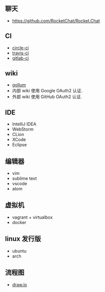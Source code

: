 ## 聊天
* <https://github.com/RocketChat/Rocket.Chat>

## CI
* [circle-ci](http://circleci.com/)
* [travis-ci](https://travis-ci.org/)
* [gitlab-ci](https://about.gitlab.com/gitlab-ci/)

## wiki
* [gollum](https://github.com/gollum/gollum)
* 内部 wiki 使用 Google OAuth2 认证.
* 外部 wiki 使用 GitHub OAuth2 认证.

## IDE
* IntelliJ IDEA
* WebStorm
* CLion
* XCode
* Eclipse

## 编辑器
* vim
* sublime text
* vscode
* atom

## 虚拟机
* vagrant + virtualbox
* docker

## linux 发行版
* ubuntu
* arch

## 流程图
* [draw.io](https://draw.io)
